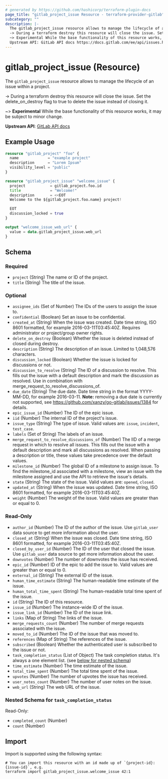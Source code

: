 ```yaml
---
# generated by https://github.com/hashicorp/terraform-plugin-docs
page_title: "gitlab_project_issue Resource - terraform-provider-gitlab"
subcategory: ""
description: |-
  The gitlab_project_issue resource allows to manage the lifecycle of an issue within a project.
  -> During a terraform destroy this resource will close the issue. Set the deleteondestroy flag to true to delete the issue instead of closing it.
  ~> Experimental While the base functionality of this resource works, it may be subject to minor change.
  Upstream API: GitLab API docs https://docs.gitlab.com/ee/api/issues.html
---
```


# gitlab_project_issue (Resource)

The `gitlab_project_issue` resource allows to manage the lifecycle of an issue within a project.

-> During a terraform destroy this resource will close the issue. Set the delete_on_destroy flag to true to delete the issue instead of closing it.

~> **Experimental** While the base functionality of this resource works, it may be subject to minor change.

**Upstream API**: [GitLab API docs](https://docs.gitlab.com/ee/api/issues.html)

## Example Usage

```terraform
resource "gitlab_project" "foo" {
  name             = "example project"
  description      = "Lorem Ipsum"
  visibility_level = "public"
}

resource "gitlab_project_issue" "welcome_issue" {
  project           = gitlab_project.foo.id
  title             = "Welcome!"
  description       = <<EOT
  Welcome to the ${gitlab_project.foo.name} project!

  EOT
  discussion_locked = true
}

output "welcome_issue_web_url" {
  value = data.gitlab_project_issue.web_url
}
```

<!-- schema generated by tfplugindocs -->
## Schema

### Required

- `project` (String) The name or ID of the project.
- `title` (String) The title of the issue.

### Optional

- `assignee_ids` (Set of Number) The IDs of the users to assign the issue to.
- `confidential` (Boolean) Set an issue to be confidential.
- `created_at` (String) When the issue was created. Date time string, ISO 8601 formatted, for example 2016-03-11T03:45:40Z. Requires administrator or project/group owner rights.
- `delete_on_destroy` (Boolean) Whether the issue is deleted instead of closed during destroy.
- `description` (String) The description of an issue. Limited to 1,048,576 characters.
- `discussion_locked` (Boolean) Whether the issue is locked for discussions or not.
- `discussion_to_resolve` (String) The ID of a discussion to resolve. This fills out the issue with a default description and mark the discussion as resolved. Use in combination with merge_request_to_resolve_discussions_of.
- `due_date` (String) The due date. Date time string in the format YYYY-MM-DD, for example 2016-03-11.
**Note:** removing a due date is currently not supported, see https://github.com/xanzy/go-gitlab/issues/1384 for details.
- `epic_issue_id` (Number) The ID of the epic issue.
- `iid` (Number) The internal ID of the project's issue.
- `issue_type` (String) The type of issue. Valid values are: `issue`, `incident`, `test_case`.
- `labels` (Set of String) The labels of an issue.
- `merge_request_to_resolve_discussions_of` (Number) The IID of a merge request in which to resolve all issues. This fills out the issue with a default description and mark all discussions as resolved. When passing a description or title, these values take precedence over the default values.
- `milestone_id` (Number) The global ID of a milestone to assign issue. To find the milestone_id associated with a milestone, view an issue with the milestone assigned and use the API to retrieve the issue's details.
- `state` (String) The state of the issue. Valid values are: `opened`, `closed`.
- `updated_at` (String) When the issue was updated. Date time string, ISO 8601 formatted, for example 2016-03-11T03:45:40Z.
- `weight` (Number) The weight of the issue. Valid values are greater than or equal to 0.

### Read-Only

- `author_id` (Number) The ID of the author of the issue. Use `gitlab_user` data source to get more information about the user.
- `closed_at` (String) When the issue was closed. Date time string, ISO 8601 formatted, for example 2016-03-11T03:45:40Z.
- `closed_by_user_id` (Number) The ID of the user that closed the issue. Use `gitlab_user` data source to get more information about the user.
- `downvotes` (Number) The number of downvotes the issue has received.
- `epic_id` (Number) ID of the epic to add the issue to. Valid values are greater than or equal to 0.
- `external_id` (String) The external ID of the issue.
- `human_time_estimate` (String) The human-readable time estimate of the issue.
- `human_total_time_spent` (String) The human-readable total time spent of the issue.
- `id` (String) The ID of this resource.
- `issue_id` (Number) The instance-wide ID of the issue.
- `issue_link_id` (Number) The ID of the issue link.
- `links` (Map of String) The links of the issue.
- `merge_requests_count` (Number) The number of merge requests associated with the issue.
- `moved_to_id` (Number) The ID of the issue that was moved to.
- `references` (Map of String) The references of the issue.
- `subscribed` (Boolean) Whether the authenticated user is subscribed to the issue or not.
- `task_completion_status` (List of Object) The task completion status. It's always a one element list. (see [below for nested schema](#nestedatt--task_completion_status))
- `time_estimate` (Number) The time estimate of the issue.
- `total_time_spent` (Number) The total time spent of the issue.
- `upvotes` (Number) The number of upvotes the issue has received.
- `user_notes_count` (Number) The number of user notes on the issue.
- `web_url` (String) The web URL of the issue.

<a id="nestedatt--task_completion_status"></a>
### Nested Schema for `task_completion_status`

Read-Only:

- `completed_count` (Number)
- `count` (Number)

## Import

Import is supported using the following syntax:

```shell
# You can import this resource with an id made up of `{project-id}:{issue-id}`, e.g.
terraform import gitlab_project_issue.welcome_issue 42:1
```
